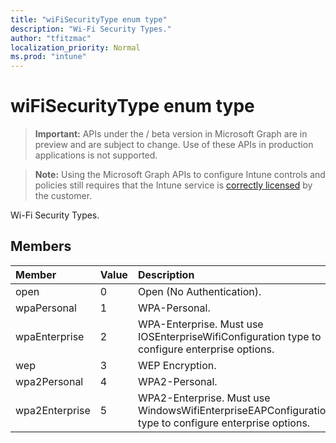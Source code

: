 ```yaml
---
title: "wiFiSecurityType enum type"
description: "Wi-Fi Security Types."
author: "tfitzmac"
localization_priority: Normal
ms.prod: "intune"
---
```


# wiFiSecurityType enum type

> **Important:** APIs under the / beta version in Microsoft Graph are in preview and are subject to change. Use of these APIs in production applications is not supported.

> **Note:** Using the Microsoft Graph APIs to configure Intune controls and policies still requires that the Intune service is [correctly licensed](https://go.microsoft.com/fwlink/?linkid=839381) by the customer.

Wi-Fi Security Types.
## Members
|Member|Value|Description|
|:---|:---|:---|
|open|0|Open (No Authentication).|
|wpaPersonal|1|WPA-Personal.|
|wpaEnterprise|2|WPA-Enterprise. Must use IOSEnterpriseWifiConfiguration type to configure enterprise options.|
|wep|3|WEP Encryption.|
|wpa2Personal|4|WPA2-Personal.|
|wpa2Enterprise|5|WPA2-Enterprise. Must use WindowsWifiEnterpriseEAPConfiguration type to configure enterprise options.|





